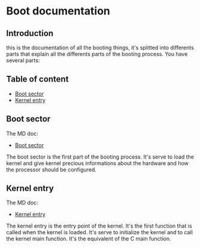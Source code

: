 # Boot documentation

## Introduction

this is the documentation of all the booting things, it's splitted into differents parts that explain all the differents parts of the booting process. You have several parts:

## Table of content

- [Boot sector](boot_sector.md)
- [Kernel entry](kernel_entry.md)

## Boot sector

The MD doc:
- [Boot sector](boot_sector.md)

The boot sector is the first part of the booting process. It's serve to load the kernel and give kernel precious informations about the hardware and how the processor should be configured.

## Kernel entry

The MD doc:
- [Kernel entry](kernel_entry.md)

The kernel entry is the entry point of the kernel. It's the first function that is called when the kernel is loaded. It's serve to initialize the kernel and to call the kernel main function. It's the equivalent of the C main function.
